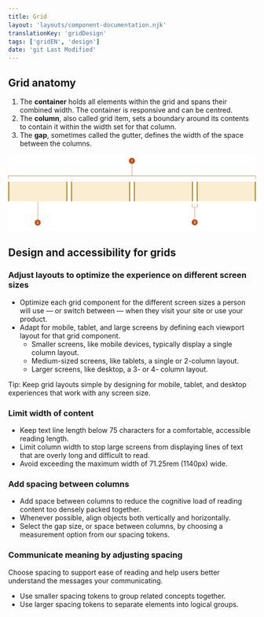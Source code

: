 ```yaml
---
title: Grid
layout: 'layouts/component-documentation.njk'
translationKey: 'gridDesign'
tags: ['gridEN', 'design']
date: 'git Last Modified'
---
```


## Grid anatomy

<ol class="anatomy-list">
  <li>The <strong>container</strong> holds all elements within the grid and spans their combined width. The container is  responsive and can be centred.</li>
  <li>The <strong>column</strong>, also called grid item, sets a boundary around its contents to contain it within the width set for that column.</li>
  <li>The <strong>gap</strong>, sometimes called the gutter, defines the width of the space between the columns.</li>
</ol>

<img class="b-sm b-default p-400" src="/images/en/components/anatomy/gcds-grid-anatomy.svg" alt="Image showing the grid anatomy with four separate rectangles representing the columns of a grid" />

## Design and accessibility for grids

### Adjust layouts to optimize the experience on different screen sizes

- Optimize each grid component for the different screen sizes a person will use — or switch between — when they visit your site or use your product.
- Adapt for mobile, tablet, and large screens by defining each viewport layout for that grid component.
  - Smaller screens, like mobile devices, typically display a single column layout.
  - Medium-sized screens, like tablets, a single or 2-column layout.
  - Larger screens, like desktop, a 3- or 4- column layout.

Tip: Keep grid layouts simple by designing for mobile, tablet, and desktop experiences that work with any screen size.

### Limit width of content

- Keep text line length below 75 characters for a comfortable, accessible reading length.
- Limit column width to stop large screens from displaying lines of text that are overly long and difficult to read.
- Avoid exceeding the maximum width of 71.25rem (1140px) wide.

### Add spacing between columns

- Add space between columns to reduce the cognitive load of reading content too densely packed together.
- Whenever possible, align objects both vertically and horizontally.
- Select the gap size, or space between columns, by choosing a measurement option from our <gcds-link href="{{ links.spacing }}">spacing tokens</gcds-link>.

### Communicate meaning by adjusting spacing

Choose spacing to support ease of reading and help users better understand the messages your communicating.

- Use smaller spacing tokens to group related concepts together.
- Use larger spacing tokens to separate elements into logical groups.
